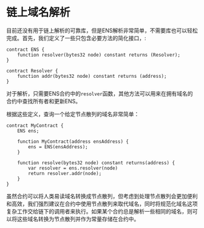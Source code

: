 # 链上域名解析

目前还没有用于链上解析的可靠库，但是ENS解析非常简单，不需要库也可以轻松完成。首先，我们定义了一些只包含必要方法的简化接口，:

```text
contract ENS {
    function resolver(bytes32 node) constant returns (Resolver);
}

contract Resolver {
    function addr(bytes32 node) constant returns (address);
}
```

对于解析，只需要ENS合约中的`resolver`函数，其他方法可以用来在拥有域名的合约中查找所有者和更新ENS。

根据这些定义，查询一个给定节点散列的域名非常简单：

```text
contract MyContract {
    ENS ens;

    function MyContract(address ensAddress) {
        ens = ENS(ensAddress);
    }

    function resolve(bytes32 node) constant returns(address) {
        var resolver = ens.resolver(node)
        return resolver.addr(node);
    }
}
```

虽然合约可以将人类易读域名转换成节点散列，但考虑到处理节点散列会更加便利和高效，我们强烈建议在合约中使用节点散列来取代域名，同时将规范化域名这项复杂工作交给链下的调用者来执行。如果某个合约总是解析一些相同的域名，则可以将这些域名转换为节点散列并作为常量存储在合约中。

